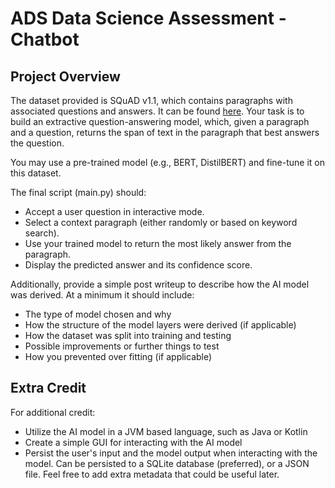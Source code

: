 # ADS Data Science Assessment - Chatbot

## Project Overview
The dataset provided is SQuAD v1.1, which contains paragraphs with associated questions and answers. It can be found [here](https://www.kaggle.com/datasets/stanfordu/stanford-question-answering-dataset). Your task is to build an extractive question-answering model, which, given a paragraph and a question, returns the span of text in the paragraph that best answers the question.

You may use a pre-trained model (e.g., BERT, DistilBERT) and fine-tune it on this dataset.

The final script (main.py) should:

* Accept a user question in interactive mode.
* Select a context paragraph (either randomly or based on keyword search).
* Use your trained model to return the most likely answer from the paragraph.
* Display the predicted answer and its confidence score.

Additionally, provide a simple post writeup to describe how the AI model was derived. At a minimum it should include:
* The type of model chosen and why
* How the structure of the model layers were derived (if applicable)
* How the dataset was split into training and testing
* Possible improvements or further things to test
* How you prevented over fitting (if applicable)

## Extra Credit
For additional credit:
* Utilize the AI model in a JVM based language, such as Java or Kotlin
* Create a simple GUI for interacting with the AI model
* Persist the user's input and the model output when interacting with the model. 
Can be persisted to a SQLite database (preferred), or a JSON file. Feel free to add extra metadata that could be useful later.
